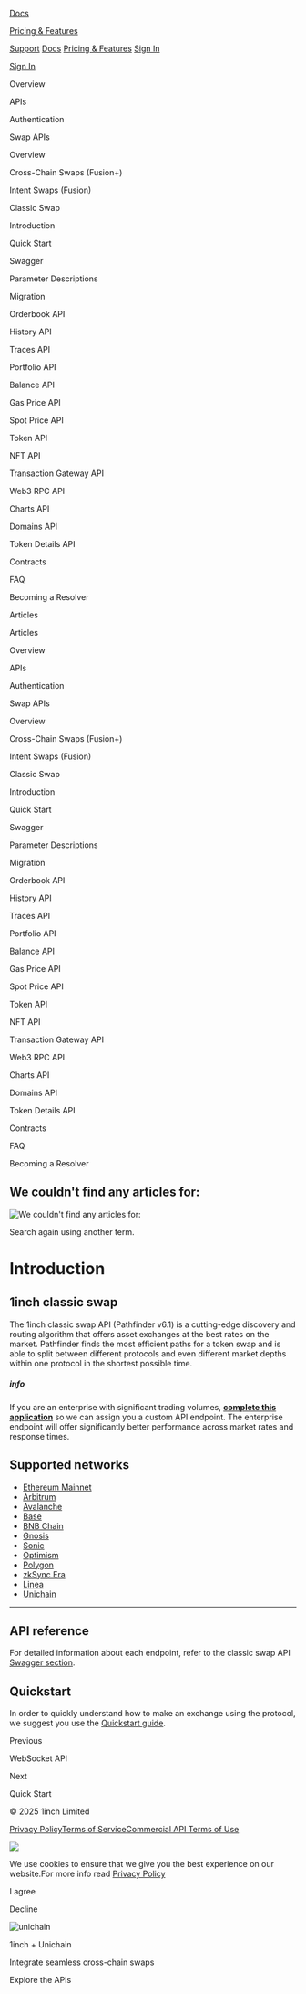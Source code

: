 [Docs](https://portal.1inch.dev/documentation/overview)

[Pricing & Features](https://portal.1inch.dev/pricing)

[Support](https://portal.1inch.dev/support) [Docs](https://portal.1inch.dev/documentation/overview) [Pricing & Features](https://portal.1inch.dev/pricing) [Sign In](https://portal.1inch.dev/login)

[Sign In](https://portal.1inch.dev/login)

Overview

APIs

Authentication

Swap APIs

Overview

Cross-Chain Swaps (Fusion+)

Intent Swaps (Fusion)

Classic Swap

Introduction

Quick Start

Swagger

Parameter Descriptions

Migration

Orderbook API

History API

Traces API

Portfolio API

Balance API

Gas Price API

Spot Price API

Token API

NFT API

Transaction Gateway API

Web3 RPC API

Charts API

Domains API

Token Details API

Contracts

FAQ

Becoming a Resolver

Articles

Articles

Overview

APIs

Authentication

Swap APIs

Overview

Cross-Chain Swaps (Fusion+)

Intent Swaps (Fusion)

Classic Swap

Introduction

Quick Start

Swagger

Parameter Descriptions

Migration

Orderbook API

History API

Traces API

Portfolio API

Balance API

Gas Price API

Spot Price API

Token API

NFT API

Transaction Gateway API

Web3 RPC API

Charts API

Domains API

Token Details API

Contracts

FAQ

Becoming a Resolver

## We couldn't find any articles for:

![We couldn't find any articles for: ](https://portal.1inch.dev/assets/icons/empty-state.svg)

Search again using another term.

# Introduction

## 1inch classic swap

The 1inch classic swap API (Pathfinder v6.1) is a cutting-edge discovery and routing algorithm that offers asset exchanges at the best rates on the market. Pathfinder finds the most efficient paths for a token swap and is able to split between different protocols and even different market depths within one protocol in the shortest possible time.

##### info

If you are an enterprise with significant trading volumes, [**complete this application**](https://portal.1inch.dev/pricing) so we can assign you a custom API endpoint. The enterprise endpoint will offer significantly better performance across market rates and response times.

## Supported networks

- [Ethereum Mainnet](https://ethereum.org/)
- [Arbitrum](https://arbitrum.io/)
- [Avalanche](https://www.avax.network/)
- [Base](https://base.org/)
- [BNB Chain](https://www.binance.com/en/support/announcement/854415cf3d214371a7b60cf01ead0918)
- [Gnosis](https://www.xdaichain.com/)
- [Sonic](https://www.soniclabs.com/)
- [Optimism](https://www.optimism.io/)
- [Polygon](https://polygon.technology/)
- [zkSync Era](https://docs.zksync.io/build)
- [Linea](https://linea.build/)
- [Unichain](https://www.unichain.org/)

---

## API reference

For detailed information about each endpoint, refer to the classic swap API [Swagger section](https://portal.1inch.dev/documentation/apis/swap/classic-swap/swagger).

## Quickstart

In order to quickly understand how to make an exchange using the protocol, we suggest you use the [Quickstart guide](https://portal.1inch.dev/documentation/apis/swap/classic-swap/quick-start).

Previous

WebSocket API

Next

Quick Start

© 2025 1inch Limited

[Privacy Policy](https://portal.1inch.dev/assets/legal-docs/privacy_policy_20241211.pdf)[Terms of Service](https://portal.1inch.dev/assets/legal-docs/terms_of_service_public_api_20250508.pdf)[Commercial API Terms of Use](https://portal.1inch.dev/assets/legal-docs/terms_of-service_commercial_api_20250603.pdf)

![](https://portal.1inch.dev/assets/cookie.png)

We use cookies to ensure that we give you the best experience on our website.For more info read [Privacy Policy](https://portal.1inch.dev/assets/legal-docs/privacy_policy_20241211.pdf)

I agree

Decline

![unichain](https://portal.1inch.dev/assets/banner/unichain.gif)

1inch + Unichain

Integrate seamless cross-chain swaps

Explore the APIs
